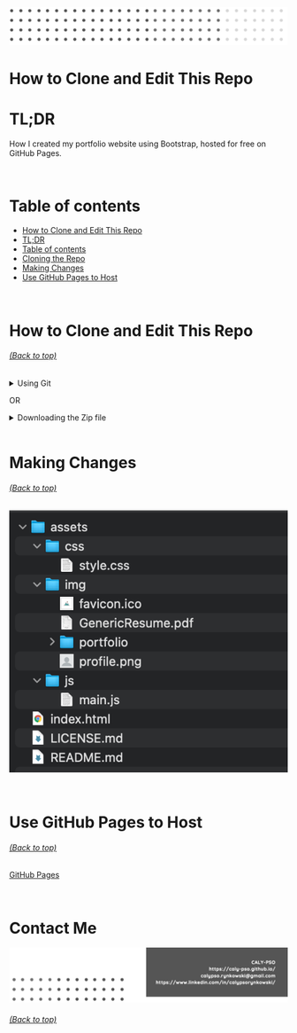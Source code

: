 <!-- Add banner here -->

[![Header](https://github.com/caly-pso/covid_app/blob/main/img/header.png)](#TL;DR)


# How to Clone and Edit This Repo



# TL;DR

How I created my portfolio website using Bootstrap, hosted for free on GitHub Pages.

<br>


# Table of contents

- [How to Clone and Edit This Repo](#repo)
- [TL;DR](#TL;DR)
- [Table of contents](#table-of-contents)
- [Cloning the Repo](#clone)
- [Making Changes](#edit)
- [Use GitHub Pages to Host](#hosting)

<br>

# How to Clone and Edit This Repo

###### [(Back to top)](#table-of-contents)

<details>
<summary>Using Git</summary>
<br>
    Navigate to the folder you wish to use

    ```bash
    cd Users/me/Desktop
    ```

    Initalize git

    ```bash
    git init
    ```

    Clone the repo

    ```bash
    git clone https://github.com/caly-pso/portfolio_website_template.git
    ```

</details>

OR

<details>
<summary>Downloading the Zip file</summary>
<br>
    <ul>
    <li>Open the <a class="nav-link" href="https://github.com/caly-pso/portfolio_website_template" target='_blank'>repo</a> in your browser</li>
    <li>Click the green download code button towards the top right</li>
    <li>Download the repo as a zip</li>
    <li>Unzip the files and place them in the folder you wish to work with</li>
    </ul>
</details>

<br>


# Making Changes

###### [(Back to top)](#table-of-contents)

[![Image of File Structure](https://github.com/caly-pso/caly-pso.github.io/blob/main/how_to/img/file_structure.png)](#edit)


<br>


# Use GitHub Pages to Host

###### [(Back to top)](#table-of-contents)

[GitHub Pages](https://pages.github.com/)

<!-- [![Picture](#)](#hosting) -->



<br>


# Contact Me

[![Footer](https://github.com/caly-pso/covid_app/blob/main/img/footer.png)](#contact-me)

###### [(Back to top)](#table-of-contents)
